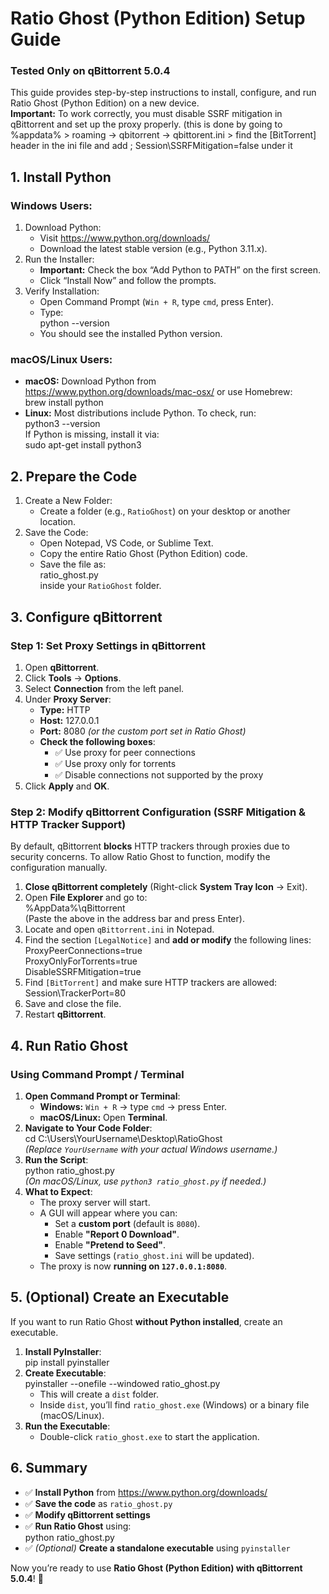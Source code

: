 # Ratio Ghost (Python Edition) Setup Guide  
### Tested Only on qBittorrent 5.0.4  
This guide provides step-by-step instructions to install, configure, and run Ratio Ghost (Python Edition) on a new device.  
**Important:** To work correctly, you must disable SSRF mitigation in qBittorrent and set up the proxy properly.  (this is done by going to %appdata% > roaming -> qbitorrent -> qbittorent.ini > find the [BitTorrent] header in the ini file and add ; Session\SSRFMitigation=false under it

## 1. Install Python  
### Windows Users:  
1. Download Python:  
   - Visit https://www.python.org/downloads/  
   - Download the latest stable version (e.g., Python 3.11.x).  
2. Run the Installer:  
   - **Important:** Check the box “Add Python to PATH” on the first screen.  
   - Click “Install Now” and follow the prompts.  
3. Verify Installation:  
   - Open Command Prompt (`Win + R`, type `cmd`, press Enter).  
   - Type:  
     python --version  
   - You should see the installed Python version.  

### macOS/Linux Users:  
- **macOS:** Download Python from https://www.python.org/downloads/mac-osx/ or use Homebrew:  
  brew install python  
- **Linux:** Most distributions include Python. To check, run:  
  python3 --version  
  If Python is missing, install it via:  
  sudo apt-get install python3  

## 2. Prepare the Code  
1. Create a New Folder:  
   - Create a folder (e.g., `RatioGhost`) on your desktop or another location.  
2. Save the Code:  
   - Open Notepad, VS Code, or Sublime Text.  
   - Copy the entire Ratio Ghost (Python Edition) code.  
   - Save the file as:  
     ratio_ghost.py  
     inside your `RatioGhost` folder.  

## 3. Configure qBittorrent  
### Step 1: Set Proxy Settings in qBittorrent  
1. Open **qBittorrent**.  
2. Click **Tools** → **Options**.  
3. Select **Connection** from the left panel.  
4. Under **Proxy Server**:  
   - **Type:** HTTP  
   - **Host:** 127.0.0.1  
   - **Port:** 8080 *(or the custom port set in Ratio Ghost)*  
   - **Check the following boxes**:  
     - ✅ Use proxy for peer connections  
     - ✅ Use proxy only for torrents  
     - ✅ Disable connections not supported by the proxy  
5. Click **Apply** and **OK**.  

### Step 2: Modify qBittorrent Configuration (SSRF Mitigation & HTTP Tracker Support)  
By default, qBittorrent **blocks** HTTP trackers through proxies due to security concerns. To allow Ratio Ghost to function, modify the configuration manually.  

1. **Close qBittorrent completely** (Right-click **System Tray Icon** → Exit).  
2. Open **File Explorer** and go to:  
   %AppData%\qBittorrent  
   (Paste the above in the address bar and press Enter).  
3. Locate and open `qBittorrent.ini` in Notepad.  
4. Find the section `[LegalNotice]` and **add or modify** the following lines:  
   ProxyPeerConnections=true  
   ProxyOnlyForTorrents=true  
   DisableSSRFMitigation=true  
5. Find `[BitTorrent]` and make sure HTTP trackers are allowed:  
   Session\TrackerPort=80  
6. Save and close the file.  
7. Restart **qBittorrent**.  

## 4. Run Ratio Ghost  
### Using Command Prompt / Terminal  
1. **Open Command Prompt or Terminal**:  
   - **Windows:** `Win + R` → type `cmd` → press Enter.  
   - **macOS/Linux:** Open **Terminal**.  
2. **Navigate to Your Code Folder**:  
   cd C:\Users\YourUsername\Desktop\RatioGhost  
   *(Replace `YourUsername` with your actual Windows username.)*  
3. **Run the Script**:  
   python ratio_ghost.py  
   *(On macOS/Linux, use `python3 ratio_ghost.py` if needed.)*  
4. **What to Expect**:  
   - The proxy server will start.  
   - A GUI will appear where you can:  
     - Set a **custom port** (default is `8080`).  
     - Enable **"Report 0 Download"**.  
     - Enable **"Pretend to Seed"**.  
     - Save settings (`ratio_ghost.ini` will be updated).  
   - The proxy is now **running on `127.0.0.1:8080`**.  

## 5. (Optional) Create an Executable  
If you want to run Ratio Ghost **without Python installed**, create an executable.  

1. **Install PyInstaller**:  
   pip install pyinstaller  
2. **Create Executable**:  
   pyinstaller --onefile --windowed ratio_ghost.py  
   - This will create a `dist` folder.  
   - Inside `dist`, you’ll find `ratio_ghost.exe` (Windows) or a binary file (macOS/Linux).  
3. **Run the Executable**:  
   - Double-click `ratio_ghost.exe` to start the application.  

## 6. Summary  
- ✅ **Install Python** from https://www.python.org/downloads/  
- ✅ **Save the code** as `ratio_ghost.py`  
- ✅ **Modify qBittorrent settings**  
- ✅ **Run Ratio Ghost** using:  
  python ratio_ghost.py  
- ✅ *(Optional)* **Create a standalone executable** using `pyinstaller`  

Now you’re ready to use **Ratio Ghost (Python Edition) with qBittorrent 5.0.4**! 🚀  
